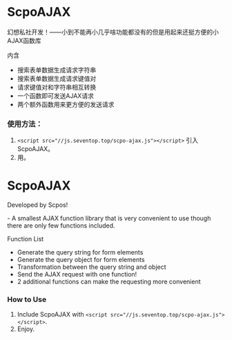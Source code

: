 # ScpoAJAX

幻想私社开发！——小到不能再小几乎啥功能都没有的但是用起来还挺方便的小AJAX函数库

内含
- 搜索表单数据生成请求字符串
- 搜索表单数据生成请求键值对
- 请求键值对和字符串相互转换
- 一个函数即可发送AJAX请求
- 两个额外函数用来更方便的发送请求

### 使用方法：

1. `<script src="//js.seventop.top/scpo-ajax.js"></script>`
   引入ScpoAJAX。
4. 用。

# ScpoAJAX

Developed by Scpos!

\- A smallest AJAX function library that is very convenient to use though there are only few functions included.

Function List
- Generate the query string for form elements
- Generate the query object for form elements
- Transformation between the query string and object
- Send the AJAX request with one function!
- 2 additional functions can make the requesting more convenient

### How to Use

1. Include ScpoAJAX with `<script src="//js.seventop.top/scpo-ajax.js"></script>`.
2. Enjoy.
